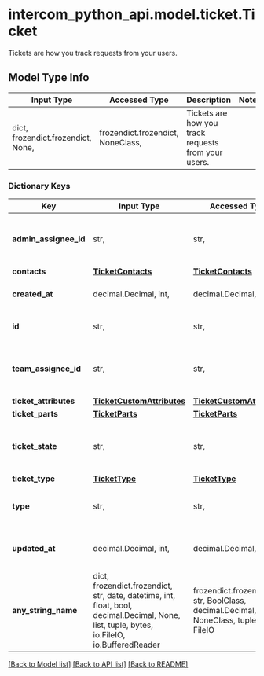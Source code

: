 # intercom_python_api.model.ticket.Ticket

Tickets are how you track requests from your users.

## Model Type Info
Input Type | Accessed Type | Description | Notes
------------ | ------------- | ------------- | -------------
dict, frozendict.frozendict, None,  | frozendict.frozendict, NoneClass,  | Tickets are how you track requests from your users. | 

### Dictionary Keys
Key | Input Type | Accessed Type | Description | Notes
------------ | ------------- | ------------- | ------------- | -------------
**admin_assignee_id** | str,  | str,  | The id representing the admin assigned to the ticket. | [optional] 
**contacts** | [**TicketContacts**](TicketContacts.md) | [**TicketContacts**](TicketContacts.md) |  | [optional] 
**created_at** | decimal.Decimal, int,  | decimal.Decimal,  | The time the ticket was created. | [optional] value must conform to RFC-3339 date-time
**id** | str,  | str,  | The id representing the ticket. | [optional] 
**team_assignee_id** | str,  | str,  | The id representing the team assigned to the ticket. | [optional] 
**ticket_attributes** | [**TicketCustomAttributes**](TicketCustomAttributes.md) | [**TicketCustomAttributes**](TicketCustomAttributes.md) |  | [optional] 
**ticket_parts** | [**TicketParts**](TicketParts.md) | [**TicketParts**](TicketParts.md) |  | [optional] 
**ticket_state** | str,  | str,  | The state the ticket is currenly in | [optional] must be one of ["submitted", "in_progress", "waiting_on_customer", "resolved", ] 
**ticket_type** | [**TicketType**](TicketType.md) | [**TicketType**](TicketType.md) |  | [optional] 
**type** | str,  | str,  | Always ticket | [optional] must be one of ["ticket", ] if omitted the server will use the default value of "ticket"
**updated_at** | decimal.Decimal, int,  | decimal.Decimal,  | The last time the ticket was updated. | [optional] value must conform to RFC-3339 date-time
**any_string_name** | dict, frozendict.frozendict, str, date, datetime, int, float, bool, decimal.Decimal, None, list, tuple, bytes, io.FileIO, io.BufferedReader | frozendict.frozendict, str, BoolClass, decimal.Decimal, NoneClass, tuple, bytes, FileIO | any string name can be used but the value must be the correct type | [optional]

[[Back to Model list]](../../README.md#documentation-for-models) [[Back to API list]](../../README.md#documentation-for-api-endpoints) [[Back to README]](../../README.md)

